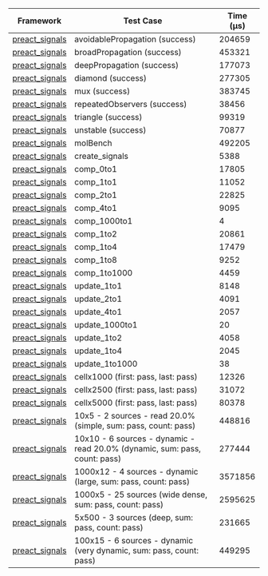 | Framework | Test Case | Time (μs) |
| --- | --- | --- |
| [preact_signals](https://pub.dev/packages/preact_signals) | avoidablePropagation (success) | 204659 |
| [preact_signals](https://pub.dev/packages/preact_signals) | broadPropagation (success) | 453321 |
| [preact_signals](https://pub.dev/packages/preact_signals) | deepPropagation (success) | 177073 |
| [preact_signals](https://pub.dev/packages/preact_signals) | diamond (success) | 277305 |
| [preact_signals](https://pub.dev/packages/preact_signals) | mux (success) | 383745 |
| [preact_signals](https://pub.dev/packages/preact_signals) | repeatedObservers (success) | 38456 |
| [preact_signals](https://pub.dev/packages/preact_signals) | triangle (success) | 99319 |
| [preact_signals](https://pub.dev/packages/preact_signals) | unstable (success) | 70877 |
| [preact_signals](https://pub.dev/packages/preact_signals) | molBench | 492205 |
| [preact_signals](https://pub.dev/packages/preact_signals) | create_signals | 5388 |
| [preact_signals](https://pub.dev/packages/preact_signals) | comp_0to1 | 17805 |
| [preact_signals](https://pub.dev/packages/preact_signals) | comp_1to1 | 11052 |
| [preact_signals](https://pub.dev/packages/preact_signals) | comp_2to1 | 22825 |
| [preact_signals](https://pub.dev/packages/preact_signals) | comp_4to1 | 9095 |
| [preact_signals](https://pub.dev/packages/preact_signals) | comp_1000to1 | 4 |
| [preact_signals](https://pub.dev/packages/preact_signals) | comp_1to2 | 20861 |
| [preact_signals](https://pub.dev/packages/preact_signals) | comp_1to4 | 17479 |
| [preact_signals](https://pub.dev/packages/preact_signals) | comp_1to8 | 9252 |
| [preact_signals](https://pub.dev/packages/preact_signals) | comp_1to1000 | 4459 |
| [preact_signals](https://pub.dev/packages/preact_signals) | update_1to1 | 8148 |
| [preact_signals](https://pub.dev/packages/preact_signals) | update_2to1 | 4091 |
| [preact_signals](https://pub.dev/packages/preact_signals) | update_4to1 | 2057 |
| [preact_signals](https://pub.dev/packages/preact_signals) | update_1000to1 | 20 |
| [preact_signals](https://pub.dev/packages/preact_signals) | update_1to2 | 4058 |
| [preact_signals](https://pub.dev/packages/preact_signals) | update_1to4 | 2045 |
| [preact_signals](https://pub.dev/packages/preact_signals) | update_1to1000 | 38 |
| [preact_signals](https://pub.dev/packages/preact_signals) | cellx1000 (first: pass, last: pass) | 12326 |
| [preact_signals](https://pub.dev/packages/preact_signals) | cellx2500 (first: pass, last: pass) | 31072 |
| [preact_signals](https://pub.dev/packages/preact_signals) | cellx5000 (first: pass, last: pass) | 80378 |
| [preact_signals](https://pub.dev/packages/preact_signals) | 10x5 - 2 sources - read 20.0% (simple, sum: pass, count: pass) | 448816 |
| [preact_signals](https://pub.dev/packages/preact_signals) | 10x10 - 6 sources - dynamic - read 20.0% (dynamic, sum: pass, count: pass) | 277444 |
| [preact_signals](https://pub.dev/packages/preact_signals) | 1000x12 - 4 sources - dynamic (large, sum: pass, count: pass) | 3571856 |
| [preact_signals](https://pub.dev/packages/preact_signals) | 1000x5 - 25 sources (wide dense, sum: pass, count: pass) | 2595625 |
| [preact_signals](https://pub.dev/packages/preact_signals) | 5x500 - 3 sources (deep, sum: pass, count: pass) | 231665 |
| [preact_signals](https://pub.dev/packages/preact_signals) | 100x15 - 6 sources - dynamic (very dynamic, sum: pass, count: pass) | 449295 |
